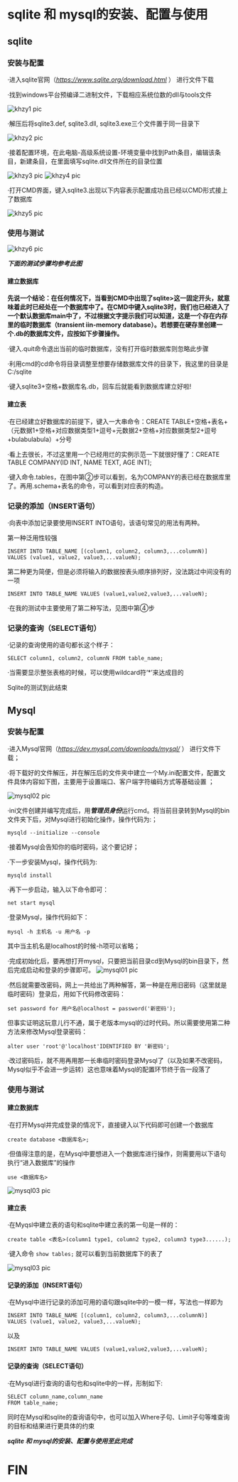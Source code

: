 # sqlite 和 mysql的安装、配置与使用

## sqlite

### 安装与配置

·进入sqlite官网（*https://www.sqlite.org/download.html* ） 进行文件下载

·找到windows平台预编译二进制文件，下载相应系统位数的dll与tools文件

 ![khzy1 pic](https://github.com/JayKay7812/Database-Theory/blob/master/课后作业01/images/01.jpg)


·解压后将sqlite3.def, sqlite3.dll, sqlite3.exe三个文件置于同一目录下

 ![khzy2 pic](https://github.com/JayKay7812/Database-Theory/blob/master/课后作业01/images/02.jpg)

·接着配置环境，在此电脑-高级系统设置-环境变量中找到Path条目，编辑该条目，新建条目，在里面填写sqlite.dll文件所在的目录位置

![khzy3 pic](https://github.com/JayKay7812/Database-Theory/blob/master/课后作业01/images/03.jpg)
![khzy4 pic](https://github.com/JayKay7812/Database-Theory/blob/master/课后作业01/images/04.jpg)

·打开CMD界面，键入sqlite3.出现以下内容表示配置成功且已经以CMD形式接上了数据库
 
![khzy5 pic](https://github.com/JayKay7812/Database-Theory/blob/master/课后作业01/images/05.jpg)

### 使用与测试

![khzy6 pic](https://github.com/JayKay7812/Database-Theory/blob/master/课后作业01/images/06.jpg)

***下面的测试步骤均参考此图***

#### 建立数据库

**先说一个结论：在任何情况下，当看到CMD中出现了sqlite>这一固定开头，就意味着此时已经处在一个数据库中了。在CMD中键入sqlite3时，我们也已经进入了一个默认数据库main中了，不过根据文字提示我们可以知道，这是一个存在内存里的临时数据库（transient iin-memory database）。若想要在硬存里创建一个.db的数据库文件，应按如下步骤操作。**

·键入.quit命令退出当前的临时数据库，没有打开临时数据库则忽略此步骤

·利用cmd的cd命令将目录调整至想要存储数据库文件的目录下，我这里的目录是C:/sqlite

·键入sqlite3+空格+数据库名.db，回车后就能看到数据库建立好啦!

#### 建立表

·在已经建立好数据库的前提下，键入一大串命令：CREATE TABLE+空格+表名+（元数据1+空格+对应数据类型1+逗号+元数据2+空格+对应数据类型2+逗号+bulabulabula）+分号

·看上去很长，不过这里用一个已经用烂的实例示范一下就很好懂了：CREATE TABLE COMPANY(ID INT, NAME TEXT, AGE INT); 

·键入命令.tables，在图中第②步可以看到，名为COMPANY的表已经在数据库里了。再用.schema+表名的命令，可以看到对应表的构造。

### 记录的添加（INSERT语句）

·向表中添加记录要使用INSERT INTO语句，该语句常见的用法有两种。

第一种泛用性较强
```
INSERT INTO TABLE_NAME [(column1, column2, column3,...columnN)]  
VALUES (value1, value2, value3,...valueN);
```

第二种更为简便，但是必须将输入的数据按表头顺序排列好，没法跳过中间没有的一项
```
INSERT INTO TABLE_NAME VALUES (value1,value2,value3,...valueN);
```
·在我的测试中主要使用了第二种写法，见图中第④步

### 记录的查询（SELECT语句）

·记录的查询使用的语句都长这个样子：
```
SELECT column1, column2, columnN FROM table_name;
```

·当需要显示整张表格的时候，可以使用wildcard符‘\*’来达成目的

Sqlite的测试到此结束

## Mysql

### 安装与配置

·进入Mysql官网（*https://dev.mysql.com/downloads/mysql/* ） 进行文件下载；

·将下载好的文件解压，并在解压后的文件夹中建立一个My.ini配置文件，配置文件具体内容如下图，主要用于设置端口、客户端字符编码方式等基础设置 ；

![mysql02 pic](https://github.com/JayKay7812/Database-Theory/blob/master/课后作业01/images/mysql02.png)

·ini文件创建并编写完成后，用***管理员身份***运行cmd。将当前目录转到Mysql的bin文件夹下后，对Mysql进行初始化操作，操作代码为:；
```
mysqld --initialize --console
```
·接着Mysql会告知你的临时密码，这个要记好；

·下一步安装Mysql，操作代码为:
```
mysqld install
```
·再下一步启动，输入以下命令即可：
```
net start mysql
```
·登录Mysql，操作代码如下：
```
mysql -h 主机名 -u 用户名 -p
```
其中当主机名是localhost的时候-h项可以省略；

·完成初始化后，要再想打开mysql，只要把当前目录cd到Mysql的bin目录下，然后完成启动和登录的步骤即可。
![mysql01 pic](https://github.com/JayKay7812/Database-Theory/blob/master/课后作业01/images/mysql01.png)

·然后就需要改密码，网上一共给出了两种解答，第一种是在用旧密码（这里就是临时密码）登录后，用如下代码修改密码：
```
set password for 用户名@localhost = password('新密码');
```
但事实证明这玩意儿行不通，属于老版本mysql的过时代码。所以需要使用第二种方法来修改Mysql登录密码：
```
alter user 'root'@'localhost'IDENTIFIED BY '新密码';
```
·改过密码后，就不用再用那一长串临时密码登录Mysql了（以及如果不改密码，Mysql似乎不会进一步运转）这也意味着Mysql的配置环节终于告一段落了

### 使用与测试

#### 建立数据库

·在打开Mysql并完成登录的情况下，直接键入以下代码即可创建一个数据库
```
create database <数据库名>;
```
·但值得注意的是，在Mysql中要想进入一个数据库进行操作，则需要用以下语句执行“进入数据库”的操作
```
use <数据库名>
```
![mysql03 pic](https://github.com/JayKay7812/Database-Theory/blob/master/课后作业01/images/mysql03.jpg)

#### 建立表

·在Myqsl中建立表的语句和sqlite中建立表的第一句是一样的：
```
create table <表名>(column1 type1, column2 type2, column3 type3......);
```
·键入命令 ```show tables;``` 就可以看到当前数据库下的表了

![mysql03 pic](https://github.com/JayKay7812/Database-Theory/blob/master/课后作业01/images/mysql04.jpg)

#### 记录的添加（INSERT语句）

·在Mysql中进行记录的添加可用的语句跟sqlite中的一模一样，写法也一样即为
```
INSERT INTO TABLE_NAME [(column1, column2, column3,...columnN)]  
VALUES (value1, value2, value3,...valueN);
```
以及
```
INSERT INTO TABLE_NAME VALUES (value1,value2,value3,...valueN);
```
#### 记录的查询（SELECT语句）

·在Mysql进行查询的语句也和sqlite中的一样，形制如下:
```
SELECT column_name,column_name
FROM table_name;
```
同时在Mysql和sqlite的查询语句中，也可以加入Where子句、Limit子句等堆查询的目标和结果进行更具体的约束

***sqlite 和 mysql的安装、配置与使用至此完成***
# FIN
